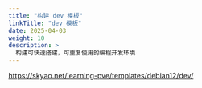 ```yaml
---
title: "构建 dev 模板"
linkTitle: "dev 模板"
date: 2025-04-03
weight: 10
description: >
  构建可快速搭建，可重复使用的编程开发环境
---
```


https://skyao.net/learning-pve/templates/debian12/dev/

